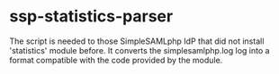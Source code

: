 # ssp-statistics-parser
The script is needed to those SimpleSAMLphp IdP that did not install 'statistics' module before. It converts the simplesamlphp.log log into a format compatible with the code provided by the module.
